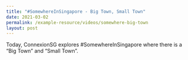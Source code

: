 ```yaml
---
title: "#SomewhereInSingapore - Big Town, Small Town"
date: 2021-03-02
permalink: /example-resource/videos/somewhere-big-town
layout: post
---
```

Today, ConnexionSG explores #SomewhereInSingapore where there is a “Big Town” and “Small Town”.
